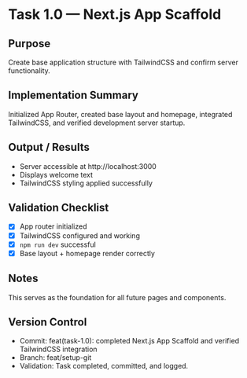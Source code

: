 # Task 1.0 — Next.js App Scaffold

## Purpose

Create base application structure with TailwindCSS and confirm server functionality.

## Implementation Summary

Initialized App Router, created base layout and homepage, integrated TailwindCSS, and verified development server startup.

## Output / Results

- Server accessible at http://localhost:3000
- Displays welcome text
- TailwindCSS styling applied successfully

## Validation Checklist

- [x] App router initialized
- [x] TailwindCSS configured and working
- [x] `npm run dev` successful
- [x] Base layout + homepage render correctly

## Notes

This serves as the foundation for all future pages and components.

## Version Control

- Commit: feat(task-1.0): completed Next.js App Scaffold and verified TailwindCSS integration
- Branch: feat/setup-git
- Validation: Task completed, committed, and logged.
